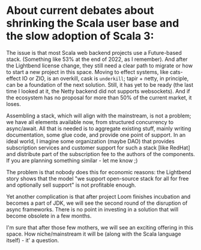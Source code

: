 
# About current debates about shrinking the Scala user base and the slow adoption of Scala 3:


The issue is that most Scala web backend projects use a Future-based stack. (Something like 53% at the end of 2022, as I remember).   And after the Lightbend license change,  they still need a clear path to migrate or how to start a new project in this space.  Moving to effect systems, like cats-effect IO or ZIO, is an overkill, cask is `underkill`; tapir + netty, in principle, can be a foundation of the next solution. Still, it has yet to be ready (the last time I looked at it, the Netty backend did not supports websockets).  And if the ecosystem has no proposal for more than 50% of the current market,  it loses.


Assembling a stack, which will align with the mainstream, is not a problem; we have all elements available now, from structured concurrency to async/await.  All that is needed is to aggregate existing stuff, mainly writing documentation, some glue code, and provide one point of support.  In an ideal world, I imagine some organization (maybe DAO) that provides subscription services and customer support for such a stack [like RedHat] and distribute part of the subscription fee to the authors of the components.  If you are planning something similar - let me know ;)


The problem is that nobody does this for economic reasons: the Lightbend story shows that the model "we support open-source stack for all for free and optionally sell support"  is not profitable enough. 


Yet another complication is that after project Loom finishes incubation and becomes a part of JDK, we will see the second round of the disruption of async frameworks. There is no point in investing in a solution that will become obsolete in a few months.

I'm sure that after those few mothers, we will see an exciting offering in this space.  How niche/mainstream it will be (along with the Scala language itself)  -  it' a question.

